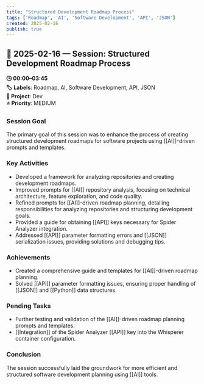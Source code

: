 ```yaml
---
title: "Structured Development Roadmap Process"
tags: ['Roadmap', 'AI', 'Software Development', 'API', 'JSON']
created: 2025-02-16
publish: true
---
```


## 📅 2025-02-16 — Session: Structured Development Roadmap Process

**🕒 00:00–03:45**  
**🏷️ Labels**: Roadmap, AI, Software Development, API, JSON  
**📂 Project**: Dev  
**⭐ Priority**: MEDIUM  


### Session Goal
The primary goal of this session was to enhance the process of creating structured development roadmaps for software projects using [[AI]]-driven prompts and templates.

### Key Activities
- Developed a framework for analyzing repositories and creating development roadmaps.
- Improved prompts for [[AI]] repository analysis, focusing on technical architecture, feature exploration, and code quality.
- Refined prompts for [[AI]]-driven roadmap planning, detailing responsibilities for analyzing repositories and structuring development goals.
- Provided a guide for obtaining [[API]] keys necessary for Spider Analyzer integration.
- Addressed [[API]] parameter formatting errors and [[JSON]] serialization issues, providing solutions and debugging tips.

### Achievements
- Created a comprehensive guide and templates for [[AI]]-driven roadmap planning.
- Solved [[API]] parameter formatting issues, ensuring proper handling of [[JSON]] and [[Python]] data structures.

### Pending Tasks
- Further testing and validation of the [[AI]]-driven roadmap planning prompts and templates.
- [[Integration]] of the Spider Analyzer [[API]] key into the Whisperer container configuration.

### Conclusion
The session successfully laid the groundwork for more efficient and structured software development planning using [[AI]] tools.
